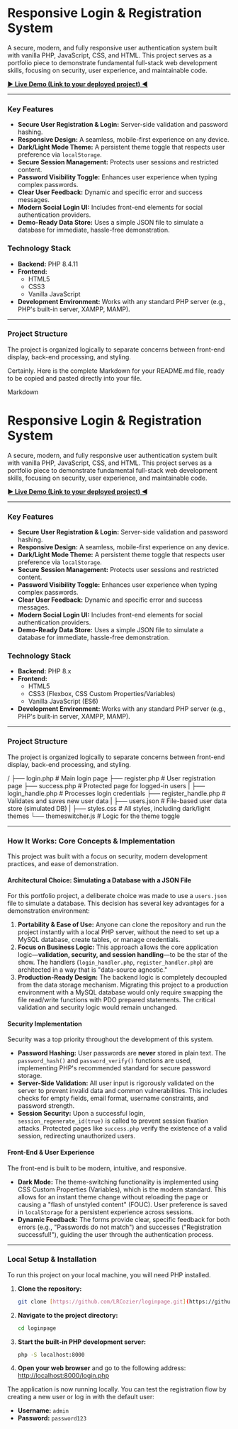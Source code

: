 # Responsive Login & Registration System

A secure, modern, and fully responsive user authentication system built with vanilla PHP, JavaScript, CSS, and HTML. This project serves as a portfolio piece to demonstrate fundamental full-stack web development skills, focusing on security, user experience, and maintainable code.

**[► Live Demo (Link to your deployed project) ◄]()**

---

### Key Features

* **Secure User Registration & Login:** Server-side validation and password hashing.
* **Responsive Design:** A seamless, mobile-first experience on any device.
* **Dark/Light Mode Theme:** A persistent theme toggle that respects user preference via `localStorage`.
* **Secure Session Management:** Protects user sessions and restricted content.
* **Password Visibility Toggle:** Enhances user experience when typing complex passwords.
* **Clear User Feedback:** Dynamic and specific error and success messages.
* **Modern Social Login UI:** Includes front-end elements for social authentication providers.
* **Demo-Ready Data Store:** Uses a simple JSON file to simulate a database for immediate, hassle-free demonstration.

### Technology Stack

* **Backend:** PHP 8.4.11
* **Frontend:**
    * HTML5
    * CSS3
    * Vanilla JavaScript
* **Development Environment:** Works with any standard PHP server (e.g., PHP's built-in server, XAMPP, MAMP).

---

### Project Structure

The project is organized logically to separate concerns between front-end display, back-end processing, and styling.

Certainly. Here is the complete Markdown for your README.md file, ready to be copied and pasted directly into your file.

Markdown

# Responsive Login & Registration System

A secure, modern, and fully responsive user authentication system built with vanilla PHP, JavaScript, CSS, and HTML. This project serves as a portfolio piece to demonstrate fundamental full-stack web development skills, focusing on security, user experience, and maintainable code.

**[► Live Demo (Link to your deployed project) ◄](https://your-deployment-url.com)**

---

### Key Features

* **Secure User Registration & Login:** Server-side validation and password hashing.
* **Responsive Design:** A seamless, mobile-first experience on any device.
* **Dark/Light Mode Theme:** A persistent theme toggle that respects user preference via `localStorage`.
* **Secure Session Management:** Protects user sessions and restricted content.
* **Password Visibility Toggle:** Enhances user experience when typing complex passwords.
* **Clear User Feedback:** Dynamic and specific error and success messages.
* **Modern Social Login UI:** Includes front-end elements for social authentication providers.
* **Demo-Ready Data Store:** Uses a simple JSON file to simulate a database for immediate, hassle-free demonstration.

### Technology Stack

* **Backend:** PHP 8.x
* **Frontend:**
    * HTML5
    * CSS3 (Flexbox, CSS Custom Properties/Variables)
    * Vanilla JavaScript (ES6)
* **Development Environment:** Works with any standard PHP server (e.g., PHP's built-in server, XAMPP, MAMP).

---

### Project Structure

The project is organized logically to separate concerns between front-end display, back-end processing, and styling.

/
├── login.php             # Main login page
├── register.php          # User registration page
├── success.php           # Protected page for logged-in users
|
├── login_handle.php     # Processes login credentials
├── register_handle.php  # Validates and saves new user data
|
├── users.json            # File-based user data store (simulated DB)
|
├── styles.css             # All styles, including dark/light themes
└── themeswitcher.js     # Logic for the theme toggle

---

### How It Works: Core Concepts & Implementation

This project was built with a focus on security, modern development practices, and ease of demonstration.

#### Architectural Choice: Simulating a Database with a JSON File

For this portfolio project, a deliberate choice was made to use a `users.json` file to simulate a database. This decision has several key advantages for a demonstration environment:

1.  **Portability & Ease of Use:** Anyone can clone the repository and run the project instantly with a local PHP server, without the need to set up a MySQL database, create tables, or manage credentials.
2.  **Focus on Business Logic:** This approach allows the core application logic—**validation, security, and session handling**—to be the star of the show. The handlers (`login_handler.php`, `register_handler.php`) are architected in a way that is "data-source agnostic."
3.  **Production-Ready Design:** The backend logic is completely decoupled from the data storage mechanism. Migrating this project to a production environment with a MySQL database would only require swapping the file read/write functions with PDO prepared statements. The critical validation and security logic would remain unchanged.

#### Security Implementation

Security was a top priority throughout the development of this system.

* **Password Hashing:** User passwords are **never** stored in plain text. The `password_hash()` and `password_verify()` functions are used, implementing PHP's recommended standard for secure password storage.
* **Server-Side Validation:** All user input is rigorously validated on the server to prevent invalid data and common vulnerabilities. This includes checks for empty fields, email format, username constraints, and password strength.
* **Session Security:** Upon a successful login, `session_regenerate_id(true)` is called to prevent session fixation attacks. Protected pages like `success.php` verify the existence of a valid session, redirecting unauthorized users.

#### Front-End & User Experience

The front-end is built to be modern, intuitive, and responsive.

* **Dark Mode:** The theme-switching functionality is implemented using CSS Custom Properties (Variables), which is the modern standard. This allows for an instant theme change without reloading the page or causing a "flash of unstyled content" (FOUC). User preference is saved in `localStorage` for a persistent experience across sessions.
* **Dynamic Feedback:** The forms provide clear, specific feedback for both errors (e.g., "Passwords do not match") and successes ("Registration successful!"), guiding the user through the authentication process.

---

### Local Setup & Installation

To run this project on your local machine, you will need PHP installed.

1.  **Clone the repository:**
    ```bash
    git clone [https://github.com/LRCozier/loginpage.git](https://github.com/LRCozier/loginpage.git)
    ```

2.  **Navigate to the project directory:**
    ```bash
    cd loginpage
    ```

3.  **Start the built-in PHP development server:**
    ```bash
    php -S localhost:8000
    ```

4.  **Open your web browser** and go to the following address:
    [http://localhost:8000/login.php](http://localhost:8000/login.php)

The application is now running locally. You can test the registration flow by creating a new user or log in with the default user:
* **Username:** `admin`
* **Password:** `password123`